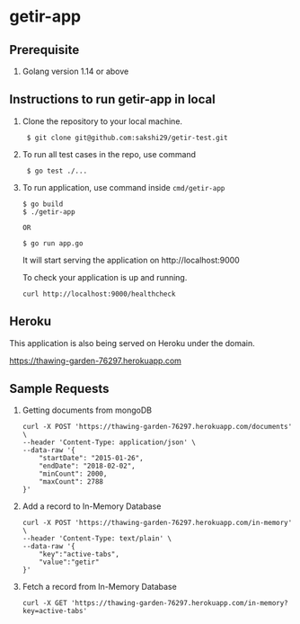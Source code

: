 # getir-app

## Prerequisite

1. Golang version 1.14 or above

## Instructions to run getir-app in local

1. Clone the repository to your local machine.

    ```
     $ git clone git@github.com:sakshi29/getir-test.git
    ```

2. To run all test cases in the repo, use command

    ```
     $ go test ./...
    ```

3. To run application, use command inside `cmd/getir-app`

    ```
    $ go build
    $ ./getir-app
    
    OR

    $ go run app.go    
    ```

    It will start serving the application on http://localhost:9000

    To check your application is up and running.

    ```
    curl http://localhost:9000/healthcheck
    ```

## Heroku

This application is also being served on Heroku under the domain.

https://thawing-garden-76297.herokuapp.com

## Sample Requests

1. Getting documents from mongoDB

    ```
    curl -X POST 'https://thawing-garden-76297.herokuapp.com/documents' \         
    --header 'Content-Type: application/json' \
    --data-raw '{
        "startDate": "2015-01-26",
        "endDate": "2018-02-02",
        "minCount": 2000,
        "maxCount": 2788
    }'
    ```

2. Add a record to In-Memory Database

    ```
    curl -X POST 'https://thawing-garden-76297.herokuapp.com/in-memory' \
    --header 'Content-Type: text/plain' \
    --data-raw '{
        "key":"active-tabs",
        "value":"getir"
    }'
    ```

3. Fetch a record from In-Memory Database

    ```
    curl -X GET 'https://thawing-garden-76297.herokuapp.com/in-memory?key=active-tabs'
    ```
